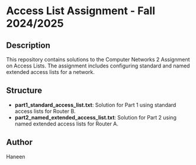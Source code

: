 # Access List Assignment - Fall 2024/2025

## Description
This repository contains solutions to the Computer Networks 2 Assignment on Access Lists. The assignment includes configuring standard and named extended access lists for a network.

## Structure
- **part1_standard_access_list.txt**: Solution for Part 1 using standard access lists for Router B.
- **part2_named_extended_access_list.txt**: Solution for Part 2 using named extended access lists for Router A.

## Author
Haneen
